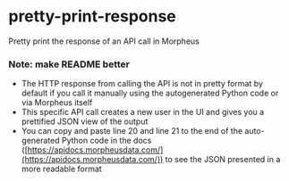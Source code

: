# pretty-print-response
Pretty print the response of an API call in Morpheus

### Note: make README better
- The HTTP response from calling the API is not in pretty format by default if you call it manually using the autogenerated Python code or via Morpheus itself 
- This specific API call creates a new user in the UI and gives you a prettified JSON view of the output
- You can copy and paste line 20 and line 21 to the end of the auto-generated Python code in the docs ([https://apidocs.morpheusdata.com/](https://apidocs.morpheusdata.com/)) to see the JSON presented in a more readable format 
